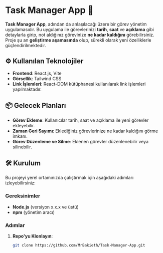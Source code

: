 # Task Manager App 📝

**Task Manager App**, adından da anlaşılacağı üzere bir görev yönetim uygulamasıdır. Bu uygulama ile görevlerinizi **tarih**, **saat** ve **açıklama** gibi detaylarla girip, not aldığınız görevinize **ne kadar kaldığını** görebilirsiniz. Proje şu an **geliştirme aşamasında** olup, sürekli olarak yeni özelliklerle güçlendirilmektedir.

## ⚙️ Kullanılan Teknolojiler

- **Frontend**: React.js, Vite
- **Görsellik**: Tailwind CSS
- **Link İşlemleri**: React-DOM kütüphanesi kullanılarak link işlemleri yapılmaktadır.

## 📦 Gelecek Planları

- **Görev Ekleme**: Kullanıcılar tarih, saat ve açıklama ile yeni görevler ekleyebilir.
- **Zaman Geri Sayımı**: Eklediğiniz görevlerinize ne kadar kaldığını görme imkanı.
- **Görev Düzenleme ve Silme**: Eklenen görevler düzenlenebilir veya silinebilir.

## 🛠️ Kurulum

Bu projeyi yerel ortamınızda çalıştırmak için aşağıdaki adımları izleyebilirsiniz:

### Gereksinimler

- **Node.js** (versiyon x.x.x ve üstü)
- **npm** (yönetim aracı)

### Adımlar

1. **Repo'yu Klonlayın**:
   ```bash
   git clone https://github.com/MrBakieth/Task-Manager-App.git
